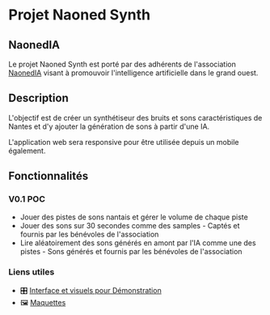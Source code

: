 # Projet Naoned Synth
## NaonedIA
Le projet Naoned Synth est porté par des adhérents de l'association [NaonedIA](http://naonedia.fr/) visant à promouvoir l'intelligence artificielle dans le grand ouest.

## Description

L'objectif est de créer un synthétiseur des bruits et sons caractéristiques de Nantes et d'y ajouter la génération de sons à partir d'une IA.

L'application web sera responsive pour être utilisée depuis un mobile également.

## Fonctionnalités

### V0.1 POC

* Jouer des pistes de sons nantais et gérer le volume de chaque piste
* Jouer des sons sur 30 secondes comme des samples - Captés et fournis par les bénévoles de l'association
* Lire aléatoirement des sons générés en amont par l'IA comme une des pistes - Sons générés et fournis par les bénévoles de l'association

 
### Liens utiles
* :control_knobs: [Interface et visuels pour Démonstration](https://naoned-synth.surge.sh/)
* :framed_picture: [Maquettes](https://app.moqups.com/4hpFiZNNCP/view/page/ac41ad94d?ui=0)

